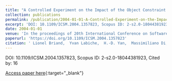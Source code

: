 ```yaml
---
title: "A Controlled Experiment on the Impact of the Object Constraint Language in UML-Based Maintenance"
collection: publications
permalink: /publication/2004-01-01-A-Controlled-Experiment-on-the-Impact-of-the-Object-Constraint-Language-in-UML-Based-Maintenance
excerpt: 'DOI: 10.1109/ICSM.2004.1357823, Scopus ID: 2-s2.0-18044381923, Cited by: 16'
date: 2004-01-01
venue: 'In the proceedings of 20th International Conference on Software Maintenance (ICSM 2004), 11-17 September 2004, Chicago, IL, USA'
paperurl: 'https://doi.org/10.1109/ICSM.2004.1357823'
citation: ' Lionel Briand,  Yvan Labiche,  H.-D. Yan,  Massimiliano Di, &quot;A Controlled Experiment on the Impact of the Object Constraint Language in UML-Based Maintenance.&quot; In the proceedings of 20th International Conference on Software Maintenance (ICSM 2004), 11-17 September 2004, Chicago, IL, USA, 2004.'
---
```

DOI: 10.1109/ICSM.2004.1357823, Scopus ID: 2-s2.0-18044381923, Cited by: 16

[Access paper here](https://doi.org/10.1109/ICSM.2004.1357823){:target="_blank"}
